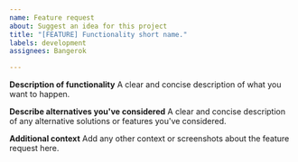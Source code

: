 ```yaml
---
name: Feature request
about: Suggest an idea for this project
title: "[FEATURE] Functionality short name."
labels: development
assignees: Bangerok

---
```


**Description of functionality**
A clear and concise description of what you want to happen.

**Describe alternatives you've considered**
A clear and concise description of any alternative solutions or features you've considered.

**Additional context**
Add any other context or screenshots about the feature request here.
